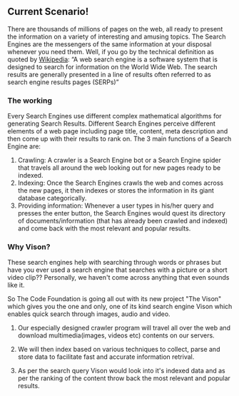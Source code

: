 ## Current Scenario!

There are thousands of millions of pages on the web, all ready to present the information on a variety of interesting and amusing topics. The Search Engines are the messengers of the same information at your disposal whenever you need them. Well, if you go by the technical definition as quoted by [Wikipedia](https://en.wikipedia.org/wiki/Web_search_engine):
“A web search engine is a software system that is designed to search for information on the World Wide Web. The search results are generally presented in a line of results often referred to as search engine results pages (SERPs)”

### The working

Every Search Engines use different complex mathematical algorithms for generating Search Results. Different Search Engines perceive different elements of a web page including page title, content, meta description and then come up with their results to rank on.
The 3 main functions of a Search Engine are:

1. Crawling: A crawler is a Search Engine bot or a Search Engine spider that travels all around the web looking out for new pages ready to be indexed.
2. Indexing: Once the Search Engines crawls the web and comes across the new pages, it then indexes or stores the information in its giant database categorically.
3. Providing information: Whenever a user types in his/her query and presses the enter button, the Search Engines would quest its directory of documents/information (that has already been crawled and indexed) and come back with the most relevant and popular results.

### Why Vison?

These search engines help with searching through words or phrases but have you ever used a search engine that searches with a picture or a short video clip?? Personally, we haven't come across anything that even sounds like it.

So The Code Foundation is going all out with its new project "The Vison" which gives you the one and only, one of its kind search engine Vison which enables quick search through images, audio and video.

1. Our especially designed crawler program will travel all over the web and download multimedia(images, videos etc) contents on our servers.

2. We will then index based on various techniques to collect, parse and store data to facilitate fast and accurate information retrival. 

3. As per the search query Vison would look into it's indexed data and as per the ranking of the content throw back the most relevant and popular results.